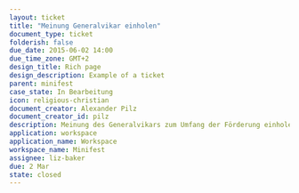 ```yaml
---
layout: ticket
title: "Meinung Generalvikar einholen"
document_type: ticket
folderish: false
due_date: 2015-06-02 14:00
due_time_zone: GMT+2
design_title: Rich page
design_description: Example of a ticket
parent: minifest
case_state: In Bearbeitung
icon: religious-christian
document_creator: Alexander Pilz
document_creator_id: pilz
description: Meinung des Generalvikars zum Umfang der Förderung einholen.
application: workspace
application_name: Workspace
workspace_name: Minifest
assignee: liz-baker
due: 2 Mar
state: closed
---
```

